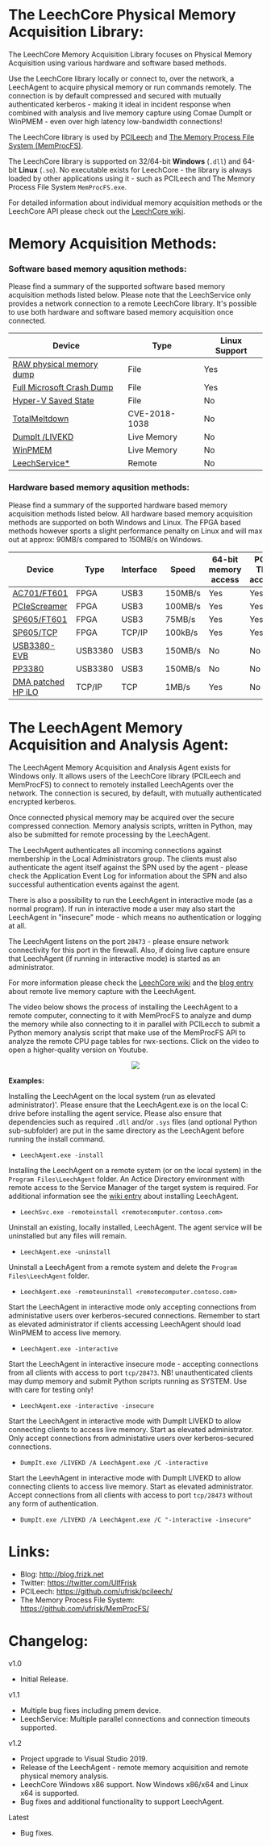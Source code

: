 The LeechCore Physical Memory Acquisition Library:
=========================================
The LeechCore Memory Acquisition Library focuses on Physical Memory Acquisition using various hardware and software based methods.

Use the LeechCore library locally or connect to, over the network, a LeechAgent to acquire physical memory or run commands remotely. The connection is by default compressed and secured with mutually authenticated kerberos - making it ideal in incident response when combined with analysis and live memory capture using Comae DumpIt or WinPMEM - even over high latency low-bandwidth connections!

The LeechCore library is used by [PCILeech](https://github.com/ufrisk/pcileech) and [The Memory Process File System (MemProcFS)](https://github.com/ufrisk/MemProcFS).

The LeechCore library is supported on 32/64-bit **Windows** (`.dll`) and 64-bit **Linux** (`.so`). No executable exists for LeechCore - the library is always loaded by other applications using it - such as PCILeech and The Memory Process File System `MemProcFS.exe`.

For detailed information about individual memory acquisition methods or the LeechCore API please check out the [LeechCore wiki](https://github.com/ufrisk/LeechCore/wiki).

Memory Acquisition Methods:
===========================
### Software based memory aqusition methods:

Please find a summary of the supported software based memory acquisition methods listed below. Please note that the LeechService only provides a network connection to a remote LeechCore library. It's possible to use both hardware and software based memory acquisition once connected.

| Device                     | Type             | Linux Support |
| -------------------------- | ---------------- | ------------- |
| [RAW physical memory dump](https://github.com/ufrisk/LeechCore/wiki/Device_File)         | File             | Yes |
| [Full Microsoft Crash Dump](https://github.com/ufrisk/LeechCore/wiki/Device_File)        | File             | Yes |
| [Hyper-V Saved State](https://github.com/ufrisk/LeechCore/wiki/Device_HyperV_SavedState) | File             | No  |
| [TotalMeltdown](https://github.com/ufrisk/LeechCore/wiki/Device_Totalmeltdown)           | CVE-2018-1038    | No  |
| [DumpIt /LIVEKD](https://github.com/ufrisk/LeechCore/wiki/Device_DumpIt)                 | Live&nbsp;Memory | No  |
| [WinPMEM](https://github.com/ufrisk/LeechCore/wiki/Device_WinPMEM)                       | Live&nbsp;Memory | No  |
| [LeechService*](https://github.com/ufrisk/LeechCore/wiki/Device_Remote)                  | Remote           | No  |

### Hardware based memory aqusition methods:

Please find a summary of the supported hardware based memory acquisition methods listed below. All hardware based memory acquisition methods are supported on both Windows and Linux. The FPGA based methods however sports a slight performance penalty on Linux and will max out at approx: 90MB/s compared to 150MB/s on Windows.

| Device                                    | Type | Interface | Speed | 64-bit memory access | PCIe TLP access |
| ---------------------------------------------------------------------- | ------- | ---- | ------- | --- | --- |
| [AC701/FT601](https://github.com/ufrisk/LeechCore/wiki/Device_FPGA)    | FPGA    | USB3 | 150MB/s | Yes | Yes |
| [PCIeScreamer](https://github.com/ufrisk/LeechCore/wiki/Device_FPGA)   | FPGA    | USB3 | 100MB/s | Yes | Yes |
| [SP605/FT601](https://github.com/ufrisk/LeechCore/wiki/Device_FPGA)    | FPGA    | USB3 |  75MB/s | Yes | Yes |
| [SP605/TCP](https://github.com/ufrisk/LeechCore/wiki/Device_SP605TCP)  | FPGA  | TCP/IP | 100kB/s | Yes | Yes |
| [USB3380-EVB](https://github.com/ufrisk/LeechCore/wiki/Device_USB3380) | USB3380 | USB3 | 150MB/s | No  | No  |
| [PP3380](https://github.com/ufrisk/LeechCore/wiki/Device_USB3380)      | USB3380 | USB3 | 150MB/s | No  | No  |
| [DMA patched HP iLO](https://github.com/ufrisk/LeechCore/wiki/Device_iLO) | TCP/IP | TCP | 1MB/s  | Yes | No  |

The LeechAgent Memory Acquisition and Analysis Agent:
=====================================================
The LeechAgent Memory Acquisition and Analysis Agent exists for Windows only. It allows users of the LeechCore library (PCILeech and MemProcFS) to connect to remotely installed LeechAgents over the network. The connection is secured, by default, with mutually authenticated encrypted kerberos.

Once connected physical memory may be acquired over the secure compressed connection. Memory analysis scripts, written in Python, may also be submitted for remote processing by the LeechAgent.

The LeechAgent authenticates all incoming connections against membership in the Local Administrators group. The clients must also authenticate the agent itself against the SPN used by the agent - please check the Application Event Log for information about the SPN and also successful authentication events against the agent.

There is also a possibility to run the LeechAgent in interactive mode (as a normal program). If run in interactive mode a user may also start the LeechAgent in "insecure" mode - which means no authentication or logging at all.

The LeechAgent listens on the port `28473` - please ensure network connectivity for this port in the firewall. Also, if doing live capture ensure that LeechAgent (if running in interactive mode) is started as an administrator.

For more information please check the [LeechCore wiki](https://github.com/ufrisk/LeechCore/wiki) and the [blog entry](http://blog.frizk.net/2019/04/LeechAgent.html) about remote live memory capture with the LeechAgent.

The video below shows the process of installing the LeechAgent to a remote computer, connecting to it with MemProcFS to analyze and dump the memory while also connecting to it in parallel with PCILecch to submit a Python memory analysis script that make use of the MemProcFS API to analyze the remote CPU page tables for rwx-sections. Click on the video to open a higher-quality version on Youtube.
<p align="center"><a href="https://www.youtube.com/watch?v=UIsNWJ5KTvQ" alt="Installing the LeechAgent, Dumping remote memory and running remote Python analysis scripts." target="_new"><img src="https://raw.githubusercontent.com/wiki/ufrisk/LeechCore/resources/agent-anim.gif"/></a></p>

**Examples:**

Installing the LeechAgent on the local system (run as elevated administrator)'. Please ensure that the LeechAgent.exe is on the local C: drive before installing the agent service. Please also ensure that dependencies such as required `.dll` and/or `.sys` files (and optional Python sub-subfolder) are put in the same directory as the LeechAgent before running the install command.
* `LeechAgent.exe -install`

Installing the LeechAgent on a remote system (or on the local system) in the `Program Files\LeechAgent` folder. An Actice Directory environment with remote access to the Service Manager of the target system is required. For additional information see the [wiki entry](https://github.com/ufrisk/LeechCore/wiki/LeechAgent_Install) about installing LeechAgent.
* `LeechSvc.exe -remoteinstall <remotecomputer.contoso.com>`

Uninstall an existing, locally installed, LeechAgent. The agent service will be uninstalled but any files will remain.
* `LeechAgent.exe -uninstall`

Uninstall a LeechAgent from a remote system and delete the `Program Files\LeechAgent` folder.
* `LeechAgent.exe -remoteuninstall <remotecomputer.contoso.com>`

Start the LeechAgent in interactive mode only accepting connections from administative users over kerberos-secured connections. Remember to start as elevated administrator if clients accessing LeechAgent should load WinPMEM to access live memory.
* `LeechAgent.exe -interactive`

Start the LeechAgent in interactive insecure mode - accepting connections from all clients with access to port `tcp/28473`. NB! unauthenticated clients may dump memory and submit Python scripts running as SYSTEM. Use with care for testing only!
* `LeechAgent.exe -interactive -insecure`

Start the LeechAgent in interactive mode with DumpIt LIVEKD to allow connecting clients to access live memory. Start as elevated administrator. Only accept connections from administative users over kerberos-secured connections. 
* `DumpIt.exe /LIVEKD /A LeechAgent.exe /C -interactive`

Start the LeevhAgent in interactive mode with DumpIt LIVEKD to allow connecting clients to access live memory. Start as elevated administrator. Accept connections from all clients with access to port `tcp/28473` without any form of authentication.
* `DumpIt.exe /LIVEKD /A LeechAgent.exe /C "-interactive -insecure"`



Links:
======
* Blog: http://blog.frizk.net
* Twitter: https://twitter.com/UlfFrisk
* PCILeech: https://github.com/ufrisk/pcileech/
* The Memory Process File System: https://github.com/ufrisk/MemProcFS/

Changelog:
===================
v1.0
* Initial Release.

v1.1
* Multiple bug fixes including pmem device.
* LeechService: Multiple parallel connections and connection timeouts supported.

v1.2
* Project upgrade to Visual Studio 2019.
* Release of the LeechAgent - remote memory acquisition and remote physical memory analysis.
* LeechCore Windows x86 support. Now Windows x86/x64 and Linux x64 is supported.
* Bug fixes and additional functionality to support LeechAgent.

Latest
* Bug fixes.
